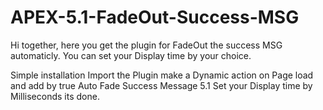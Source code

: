 # APEX-5.1-FadeOut-Success-MSG
Hi together,
here you get the plugin for FadeOut the success MSG automaticly.
You can set your Display time by your choice.

Simple installation 
Import the Plugin make a Dynamic action on Page load
and add by true Auto Fade Success Message 5.1
Set your Display time by Milliseconds
its done.



